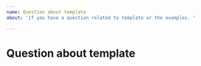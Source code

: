 ```yaml
---
name: Question about template
about: 'If you have a question related to template or the examples. '

---
```


# Question about template
